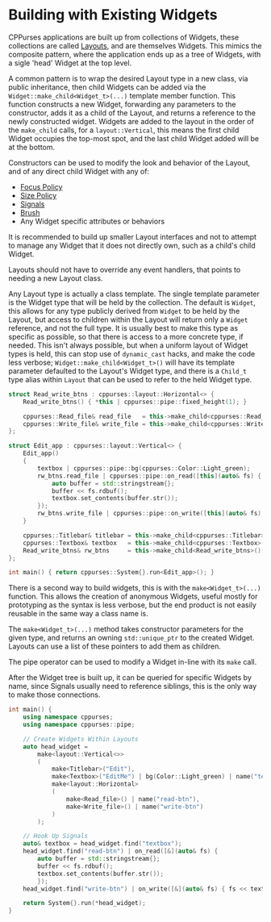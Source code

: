 # Building with Existing Widgets

CPPurses applications are built up from collections of Widgets, these
collections are called [Layouts](layout.md), and are themselves Widgets. This
mimics the composite pattern, where the application ends up as a tree of
Widgets, with a sigle 'head' Widget at the top level.

A common pattern is to wrap the desired Layout type in a new class, via public
inheritance, then child Widgets can be added via the
`Widget::make_child<Widget_t>(...)` template member function. This function
constructs a new Widget, forwarding any parameters to the constructor, adds it
as a child of the Layout, and returns a reference to the newly constructed
widget. Widgets are added to the layout in the order of the `make_child` calls,
for a `layout::Vertical`, this means the first child Widget occupies the
top-most spot, and the last child Widget added will be at the bottom.

Constructors can be used to modify the look and behavior of the Layout, and of
any direct child Widget with any of:
- [Focus Policy](focus-policy.md)
- [Size Policy](size-policy.md)
- [Signals](signals.md)
- [Brush](brush.md)
- Any Widget specific attributes or behaviors

It is recommended to build up smaller Layout interfaces and not to attempt to
manage any Widget that it does not directly own, such as a child's child Widget.

Layouts should not have to override any event handlers, that points to needing a
new Layout class.

Any Layout type is actually a class template. The single template parameter is
the Widget type that will be held by the collection. The default is `Widget`,
this allows for any type publicly derived from `Widget` to be held by the
Layout, but access to children within the Layout will return only a `Widget`
reference, and not the full type. It is usually best to make this type as
specific as possible, so that there is access to a more concrete type, if
needed.  This isn't always possible, but when a uniform layout of Widget types
is held, this can stop use of `dynamic_cast` hacks, and make the code less
verbose; `Widget::make_child<Widget_t>()` will have its template parameter
defaulted to the Layout's Widget type, and there is a `Child_t` type alias
within `Layout` that can be used to refer to the held Widget type.

```cpp
struct Read_write_btns : cppurses::layout::Horizontal<> {
    Read_write_btns() { *this | cppurses::pipe::fixed_height(1); }

    cppurses::Read_file& read_file   = this->make_child<cppurses::Read_file>();
    cppurses::Write_file& write_file = this->make_child<cppurses::Write_file>();
};

struct Edit_app : cppurses::layout::Vertical<> {
    Edit_app()
    {
        textbox | cppurses::pipe::bg(cppurses::Color::Light_green);
        rw_btns.read_file | cppurses::pipe::on_read([this](auto& fs) {
            auto buffer = std::stringstream{};
            buffer << fs.rdbuf();
            textbox.set_contents(buffer.str());
        });
        rw_btns.write_file | cppurses::pipe::on_write([this](auto& fs) { fs << textbox.contents(); });
    }

    cppurses::Titlebar& titlebar = this->make_child<cppurses::Titlebar>("Edit");
    cppurses::Textbox& textbox   = this->make_child<cppurses::Textbox>("EditMe");
    Read_write_btns& rw_btns     = this->make_child<Read_write_btns>();
};

int main() { return cppurses::System{}.run<Edit_app>(); }
```

There is a second way to build widgets, this is with the `make<Widget_t>(...)`
function. This allows the creation of anonymous Widgets, useful mostly for
prototyping as the syntax is less verbose, but the end product is not easily
reusable in the same way a class name is.

The `make<Widget_t>(...)` method takes constructor parameters for the given
type, and returns an owning `std::unique_ptr` to the created Widget. Layouts can
use a list of these pointers to add them as children.

The pipe operator can be used to modify a Widget in-line with its `make` call.

After the Widget tree is built up, it can be queried for specific Widgets by
name, since Signals usually need to reference siblings, this is the only way to
make those connections.

```cpp
int main() {
    using namespace cppurses;
    using namespace cppurses::pipe;

    // Create Widgets Within Layouts
    auto head_widget =
        make<layout::Vertical<>>
        (
            make<Titlebar>("Edit"),
            make<Textbox>("EditMe") | bg(Color::Light_green) | name("textbox"),
            make<layout::Horizontal>
            (
                make<Read_file>() | name("read-btn"),
                make<Write_file>() | name("write-btn")
            )
        );

    // Hook Up Signals
    auto& textbox = head_widget.find("textbox");
    head_widget.find("read-btn") | on_read([&](auto& fs) {
        auto buffer = std::stringstream{};
        buffer << fs.rdbuf();
        textbox.set_contents(buffer.str());
        });
    head_widget.find("write-btn") | on_write([&](auto& fs) { fs << textbox.contents(); });

    return System{}.run(*head_widget);
}
```
